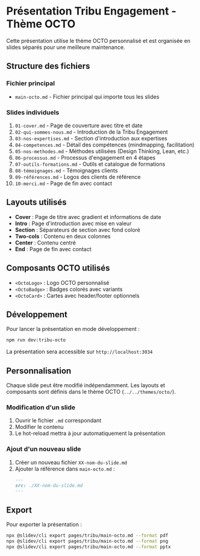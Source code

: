 # Présentation Tribu Engagement - Thème OCTO

Cette présentation utilise le thème OCTO personnalisé et est organisée en slides séparés pour une meilleure maintenance.

## Structure des fichiers

### Fichier principal
- `main-octo.md` - Fichier principal qui importe tous les slides

### Slides individuels
1. `01-cover.md` - Page de couverture avec titre et date
2. `02-qui-sommes-nous.md` - Introduction de la Tribu Engagement
3. `03-nos-expertises.md` - Section d'introduction aux expertises
4. `04-competences.md` - Détail des compétences (mindmapping, facilitation)
5. `05-nos-methodes.md` - Méthodes utilisées (Design Thinking, Lean, etc.)
6. `06-processus.md` - Processus d'engagement en 4 étapes
7. `07-outils-formations.md` - Outils et catalogue de formations
8. `08-témoignages.md` - Témoignages clients
9. `09-références.md` - Logos des clients de référence
10. `10-merci.md` - Page de fin avec contact

## Layouts utilisés

- **Cover** : Page de titre avec gradient et informations de date
- **Intro** : Page d'introduction avec mise en valeur
- **Section** : Séparateurs de section avec fond coloré
- **Two-cols** : Contenu en deux colonnes
- **Center** : Contenu centré
- **End** : Page de fin avec contact

## Composants OCTO utilisés

- `<OctoLogo>` : Logo OCTO personnalisé
- `<OctoBadge>` : Badges colorés avec variants
- `<OctoCard>` : Cartes avec header/footer optionnels

## Développement

Pour lancer la présentation en mode développement :

```bash
npm run dev:tribu-octo
```

La présentation sera accessible sur `http://localhost:3034`

## Personnalisation

Chaque slide peut être modifié indépendamment. Les layouts et composants sont définis dans le thème OCTO (`../../themes/octo/`).

### Modification d'un slide

1. Ouvrir le fichier `.md` correspondant
2. Modifier le contenu
3. Le hot-reload mettra à jour automatiquement la présentation

### Ajout d'un nouveau slide

1. Créer un nouveau fichier `XX-nom-du-slide.md`
2. Ajouter la référence dans `main-octo.md` :
   ```markdown
   ---
   src: ./XX-nom-du-slide.md
   ---
   ```

## Export

Pour exporter la présentation :

```bash
npx @slidev/cli export pages/tribu/main-octo.md --format pdf
npx @slidev/cli export pages/tribu/main-octo.md --format png
npx @slidev/cli export pages/tribu/main-octo.md --format pptx
```